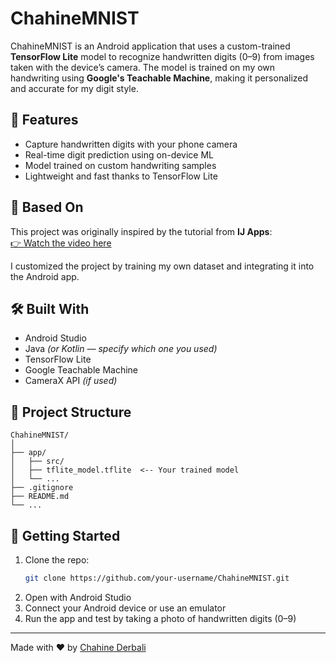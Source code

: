 # ChahineMNIST

ChahineMNIST is an Android application that uses a custom-trained **TensorFlow Lite** model to recognize handwritten digits (0–9) from images taken with the device’s camera. The model is trained on my own handwriting using **Google's Teachable Machine**, making it personalized and accurate for my digit style.

## 📱 Features

- Capture handwritten digits with your phone camera
- Real-time digit prediction using on-device ML
- Model trained on custom handwriting samples
- Lightweight and fast thanks to TensorFlow Lite

## 🎥 Based On

This project was originally inspired by the tutorial from **IJ Apps**:  
[👉 Watch the video here](https://www.youtube.com/watch?v=yV9nrRIC_R0&t=11s)

I customized the project by training my own dataset and integrating it into the Android app.

## 🛠 Built With

- Android Studio
- Java *(or Kotlin — specify which one you used)*
- TensorFlow Lite
- Google Teachable Machine
- CameraX API *(if used)*

## 📂 Project Structure

```
ChahineMNIST/
│
├── app/
│   ├── src/
│   ├── tflite_model.tflite  <-- Your trained model
│   └── ...
├── .gitignore
├── README.md
└── ...
```

## 🚀 Getting Started

1. Clone the repo:
   ```bash
   git clone https://github.com/your-username/ChahineMNIST.git
   ```
2. Open with Android Studio
3. Connect your Android device or use an emulator
4. Run the app and test by taking a photo of handwritten digits (0–9)

---

Made with ❤️ by [Chahine Derbali](https://github.com/your-username)
